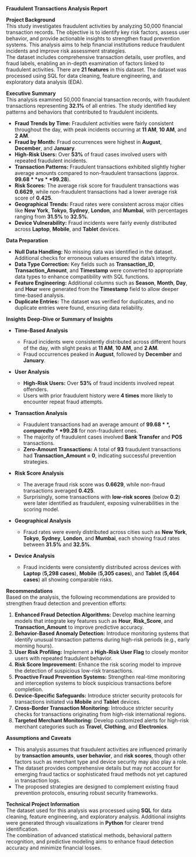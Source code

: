 **Fraudulent Transactions Analysis Report**

**Project Background**  
This study investigates fraudulent activities by analyzing 50,000 financial transaction records. The objective is to identify key risk factors, assess user behavior, and provide actionable insights to strengthen fraud prevention systems. This analysis aims to help financial institutions reduce fraudulent incidents and improve risk assessment strategies.  
The dataset includes comprehensive transaction details, user profiles, and fraud labels, enabling an in-depth examination of factors linked to fraudulent activities. There are **21 features** in this dataset. The dataset was processed using SQL for data cleaning, feature engineering, and exploratory data analysis (EDA).  

**Executive Summary**  
This analysis examined 50,000 financial transaction records, with fraudulent transactions representing **32.1%** of all entries. The study identified key patterns and behaviors that contributed to fraudulent incidents.  

* **Fraud Trends by Time:** Fraudulent activities were fairly consistent throughout the day, with peak incidents occurring at **11 AM**, **10 AM**, and **2 AM**.  
* **Fraud by Month:** Fraud occurrences were highest in **August**, **December**, and **January**.  
* **High-Risk Users:** Over **53%** of fraud cases involved users with repeated fraudulent incidents.  
* **Transaction Patterns:** Fraudulent transactions exhibited slightly higher average amounts compared to non-fraudulent transactions (approx. **$99.68** vs **$99.28**).  
* **Risk Scores:** The average risk score for fraudulent transactions was **0.6629**, while non-fraudulent transactions had a lower average risk score of **0.425**.  
* **Geographical Trends:** Fraud rates were consistent across major cities like **New York**, **Tokyo**, **Sydney**, **London**, and **Mumbai**, with percentages ranging from **31.5%** to **32.5%**.  
* **Device Vulnerability:** Fraud incidents were fairly evenly distributed across **Laptop**, **Mobile**, and **Tablet** devices.  

**Data Preparation**  
* **Null Data Handling:** No missing data was identified in the dataset. Additional checks for erroneous values ensured the data’s integrity.  
* **Data Type Correction:** Key fields such as **Transaction_ID**, **Transaction_Amount**, and **Timestamp** were converted to appropriate data types to enhance compatibility with SQL functions.  
* **Feature Engineering:** Additional columns such as **Season**, **Month**, **Day**, and **Hour** were generated from the **Timestamp** field to allow deeper time-based analysis.  
* **Duplicate Entries:** The dataset was verified for duplicates, and no duplicate entries were found, ensuring data reliability.  

**Insights Deep-Dive or Summary of Insights**  

* **Time-Based Analysis**  
  * Fraud incidents were consistently distributed across different hours of the day, with slight peaks at **11 AM**, **10 AM**, and **2 AM**.  
  * Fraud occurrences peaked in **August**, followed by **December** and **January**.  

* **User Analysis**  
  * **High-Risk Users:** Over **53%** of fraud incidents involved repeat offenders.  
  * Users with prior fraudulent history were **4 times** more likely to encounter repeat fraud attempts.  

* **Transaction Analysis**  
  * Fraudulent transactions had an average amount of **$99.68**, compared to **$99.28** for non-fraudulent ones.  
  * The majority of fraudulent cases involved **Bank Transfer** and **POS** transactions.  
  * **Zero-Amount Transactions:** A total of **93** fraudulent transactions had **Transaction_Amount = 0**, indicating successful prevention strategies.  

* **Risk Score Analysis**  
  * The average fraud risk score was **0.6629**, while non-fraud transactions averaged **0.425**.  
  * Surprisingly, some transactions with **low-risk scores** (below **0.2**) were later identified as fraudulent, exposing vulnerabilities in the scoring model.  

* **Geographical Analysis**  
  * Fraud rates were evenly distributed across cities such as **New York**, **Tokyo**, **Sydney**, **London**, and **Mumbai**, each showing fraud rates between **31.5%** and **32.5%**.  

* **Device Analysis**  
  * Fraud incidents were consistently distributed across devices with **Laptop** (**5,298 cases**), **Mobile** (**5,305 cases**), and **Tablet** (**5,464 cases**) all showing comparable risks.  

**Recommendations**  
Based on the analysis, the following recommendations are provided to strengthen fraud detection and prevention efforts:  

1. **Enhanced Fraud Detection Algorithms:** Develop machine learning models that integrate key features such as **Hour**, **Risk_Score**, and **Transaction_Amount** to improve predictive accuracy.  
2. **Behavior-Based Anomaly Detection:** Introduce monitoring systems that identify unusual transaction patterns during high-risk periods (e.g., early morning hours).  
3. **User Risk Profiling:** Implement a **High-Risk User Flag** to closely monitor users with repeated fraudulent behavior.  
4. **Risk Score Improvement:** Enhance the risk scoring model to improve the detection of suspicious low-risk transactions.  
5. **Proactive Fraud Prevention Systems:** Strengthen real-time monitoring and interception systems to block suspicious transactions before completion.  
6. **Device-Specific Safeguards:** Introduce stricter security protocols for transactions initiated via **Mobile** and **Tablet** devices.  
7. **Cross-Border Transaction Monitoring:** Introduce stricter security checks for transactions originating from high-risk international regions.  
8. **Targeted Merchant Monitoring:** Develop customized alerts for high-risk merchant categories such as **Travel**, **Clothing**, and **Electronics**.  

**Assumptions and Caveats**  
* This analysis assumes that fraudulent activities are influenced primarily by **transaction amounts**, **user behavior**, and **risk scores**, though other factors such as merchant type and device security may also play a role.  
* The dataset provides comprehensive details but may not account for emerging fraud tactics or sophisticated fraud methods not yet captured in transaction logs.  
* The proposed strategies are designed to complement existing fraud prevention protocols, ensuring robust security frameworks.  

**Technical Project Information**  
The dataset used for this analysis was processed using **SQL** for data cleaning, feature engineering, and exploratory analysis. Additional insights were generated through visualizations in **Python** for clearer trend identification.  
The combination of advanced statistical methods, behavioral pattern recognition, and predictive modeling aims to enhance fraud detection accuracy and minimize financial losses.


